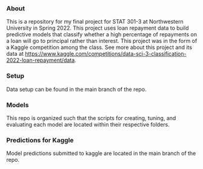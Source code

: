 

### About
This is a repository for my final project for STAT 301-3 at Northwestern University in Spring 2022. This project uses loan repayment data to build predictive models that classify whether a high percentage of repayments on a loan will go to principal rather than interest. This project was in the form of a Kaggle competition among the class.
See more about this project and its data at https://www.kaggle.com/competitions/data-sci-3-classification-2022-loan-repayment/data.


### Setup
Data setup can be found in the main branch of the repo. 


### Models
This repo is organized such that the scripts for creating, tuning, and evaluating each model are located within their respective folders. 


### Predictions for Kaggle
Model predictions submitted to kaggle are located in the main branch of the repo. 